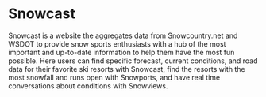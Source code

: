 # Snowcast
Snowcast is a website the aggregates data from Snowcountry.net and WSDOT to provide snow sports enthusiasts with a hub of the most important and up-to-date information to help them have the most fun possible. Here users
can find specific forecast, current conditions, and road data for their favorite ski resorts with Snowcast, find the resorts with the most snowfall and runs open with Snowports, and have real time conversations
about conditions with Snowviews.
